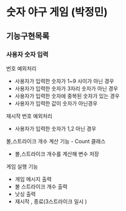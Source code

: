 # 숫자 야구 게임 (박정민)

## 기능구현목록

### 사용자 숫자 입력

번호 예외처리

- 사용자가 입력한 숫자가 1~9 사이가 아닌 경우
- 사용자가 입력한 숫자가 3자리 숫자가 아닌 경우
- 사용자가 입력한 숫자에 중복된 숫자가 있는 경우
- 사용자가 입력한 값이 숫자가 아닌경우

재시작 번호 예외처리

- 사용자가 입력한 숫자가 1,2 아닌 경우

볼,스트라이크 개수 계산 기능 - Count 클래스

- 볼,스트라이크 개수를 계산해 변수 저장

게임 실행 기능

- 게임 메시지 출력
- 볼 스트라이크 개수 출력
- 낫싱 출력
- 재시작 , 종료(3스트라이크 일시 )